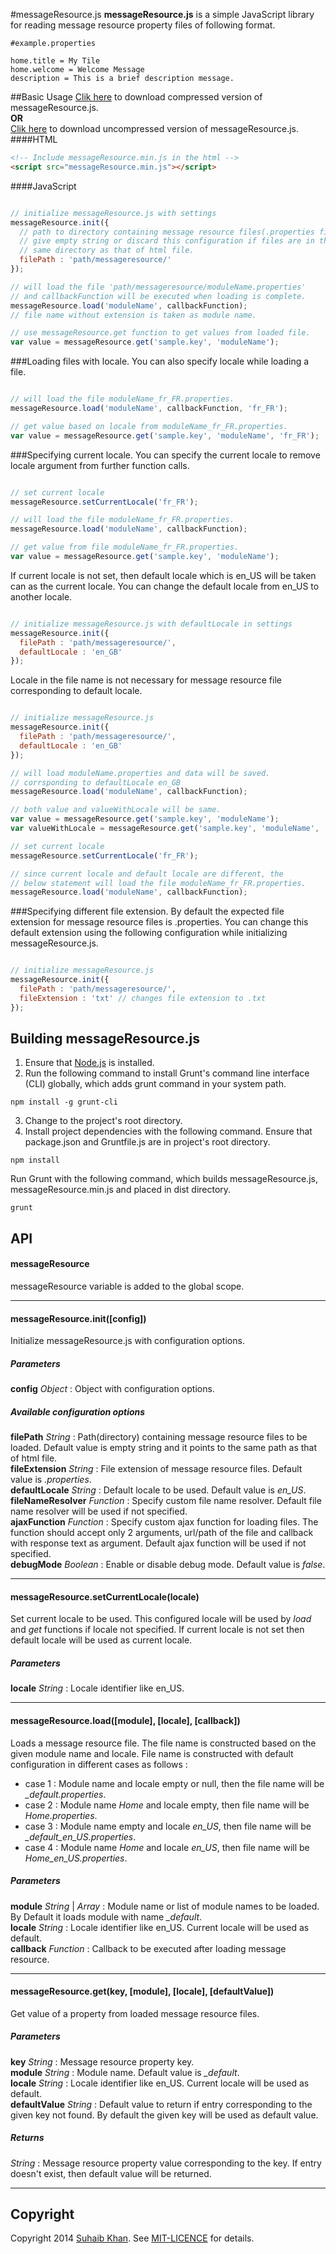 #messageResource.js
**messageResource.js** is a simple JavaScript library for reading message resource property files of following format.
```
#example.properties

home.title = My Tile
home.welcome = Welcome Message
description = This is a brief description message.
```
##Basic Usage
[Clik here](https://raw.githubusercontent.com/suhaibkhan/messageResource.js/master/dist/messageResource.min.js) to download compressed version of messageResource.js.  
**OR**  
[Clik here](https://raw.githubusercontent.com/suhaibkhan/messageResource.js/master/dist/messageResource.js) to download uncompressed version of messageResource.js.
####HTML
```html
<!-- Include messageResource.min.js in the html -->
<script src="messageResource.min.js"></script>
```
####JavaScript
```js

// initialize messageResource.js with settings
messageResource.init({
  // path to directory containing message resource files(.properties files),
  // give empty string or discard this configuration if files are in the
  // same directory as that of html file.
  filePath : 'path/messageresource/'
});

// will load the file 'path/messageresource/moduleName.properties'
// and callbackFunction will be executed when loading is complete.
messageResource.load('moduleName', callbackFunction); 
// file name without extension is taken as module name.

// use messageResource.get function to get values from loaded file. 
var value = messageResource.get('sample.key', 'moduleName');

```
###Loading files with locale.
You can also specify locale while loading a file.
```js

// will load the file moduleName_fr_FR.properties.
messageResource.load('moduleName', callbackFunction, 'fr_FR');

// get value based on locale from moduleName_fr_FR.properties.
var value = messageResource.get('sample.key', 'moduleName', 'fr_FR');

```
###Specifying current locale.
You can specify the current locale to remove locale argument from further function calls.
```js

// set current locale
messageResource.setCurrentLocale('fr_FR');

// will load the file moduleName_fr_FR.properties.
messageResource.load('moduleName', callbackFunction);

// get value from file moduleName_fr_FR.properties.
var value = messageResource.get('sample.key', 'moduleName');

```
If current locale is not set, then default locale which is en_US will be taken can as the current locale. You can change the default locale from en_US to another locale.
```js

// initialize messageResource.js with defaultLocale in settings
messageResource.init({
  filePath : 'path/messageresource/',
  defaultLocale : 'en_GB'
});

```
Locale in the file name is not necessary for message resource file corresponding to default locale. 
```js

// initialize messageResource.js
messageResource.init({
  filePath : 'path/messageresource/',
  defaultLocale : 'en_GB'
});

// will load moduleName.properties and data will be saved.
// corrsponding to defaultLocale en_GB
messageResource.load('moduleName', callbackFunction);

// both value and valueWithLocale will be same.
var value = messageResource.get('sample.key', 'moduleName');
var valueWithLocale = messageResource.get('sample.key', 'moduleName', 'en_GB');

// set current locale 
messageResource.setCurrentLocale('fr_FR');

// since current locale and default locale are different, the 
// below statement will load the file moduleName_fr_FR.properties.
messageResource.load('moduleName', callbackFunction);

```
###Specifying different file extension.
By default the expected file extension for message resource files is .properties. You can change this default extension using the following configuration while initializing messageResource.js.
```js

// initialize messageResource.js
messageResource.init({
  filePath : 'path/messageresource/',
  fileExtension : 'txt' // changes file extension to .txt
});

```
## Building messageResource.js
1. Ensure that [Node.js](www.nodejs.org) is installed.
2. Run the following command to install Grunt's command line interface (CLI) globally, which adds grunt command in your system path.
```
npm install -g grunt-cli
```
3. Change to the project's root directory.
4. Install project dependencies with the following command. Ensure that package.json and Gruntfile.js are in project's root directory.
```
npm install
```
Run Grunt with the following command, which builds messageResource.js, messageResource.min.js and placed in dist directory.
```
grunt
```
## API

#### messageResource 
messageResource variable is added to the global scope.
 
----------------

#### messageResource.init([config])
Initialize messageResource.js with configuration options.
##### Parameters
**config** *Object* : Object with configuration options.  
##### Available configuration options  
**filePath** *String* : Path(directory) containing message resource files to be loaded. Default value is empty string and it points to the same path as that of html file.  
**fileExtension** *String* : File extension of message resource files. Default value is *.properties*.   
**defaultLocale** *String* : Default locale to be used. Default value is *en_US*.  
**fileNameResolver** *Function* : Specify custom file name resolver. Default file name resolver will be used if not specified.  
**ajaxFunction** *Function* : Specify custom ajax function for loading files. The function should accept only 2 arguments, url/path of the file and callback with response text as argument. Default ajax function will be used if not specified.  
**debugMode** *Boolean* : Enable or disable debug mode. Default value is *false*.

----------------------

#### messageResource.setCurrentLocale(locale)
Set current locale to be used. This configured locale will be used by *load* and *get* functions if locale not specified. If current locale is not set then default locale will be used as current locale.
##### Parameters
**locale** *String* : Locale identifier like en_US.

----------------------

#### messageResource.load([module], [locale], [callback])
Loads a message resource file. The file name is constructed based on the given module name and locale. File name is constructed with default configuration in different cases as follows : 
* case 1 : Module name and locale empty or null, then the file name will be *_default.properties*. 
* case 2 : Module name *Home* and locale empty, then file name will be *Home.properties*.
* case 3 : Module name empty and locale *en_US*, then file name will be *_default_en_US.properties*.
* case 4 : Module name *Home* and locale *en_US*, then file name will be *Home_en_US.properties*.

##### Parameters
**module** *String* | *Array* : Module name or list of module names to be loaded. By Default it loads module with name *_default*.  
**locale** *String* : Locale identifier like en_US. Current locale will be used as default.  
**callback** *Function* : Callback to be executed after loading message resource.

-----------------------

#### messageResource.get(key, [module], [locale], [defaultValue])
Get value of a property from loaded message resource files.
##### Parameters
**key** *String* : Message resource property key.  
**module** *String* : Module name. Default value is *_default*.  
**locale** *String* : Locale identifier like en_US. Current locale will be used as default.  
**defaultValue** *String* : Default value to return if entry corresponding to the given key not found. By default the given key will be used as default value.  
##### Returns
*String* : Message resource property value corresponding to the key. If entry doesn't exist, then default value will be returned.

-----------------------

## Copyright
Copyright 2014 [Suhaib Khan](http://khansuhaib.wordpress.com/). See [MIT-LICENCE](https://github.com/suhaibkhan/messageResource.js/blob/master/LICENSE) for details.